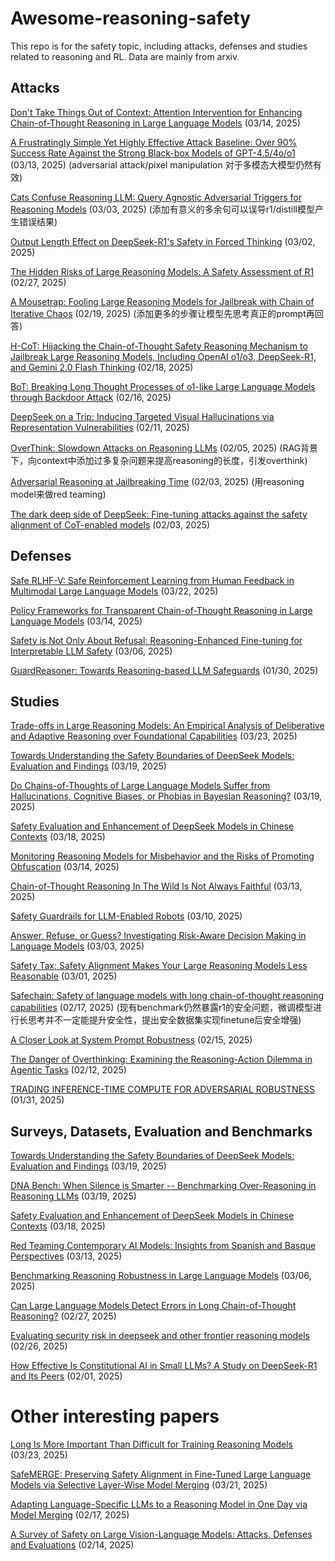 # Awesome-reasoning-safety
This repo is for the safety topic, including attacks, defenses and studies related to reasoning and RL. Data are mainly from arxiv.
## Attacks

[Don't Take Things Out of Context: Attention Intervention for Enhancing Chain-of-Thought Reasoning in Large Language Models](https://arxiv.org/abs/2503.11154) (03/14, 2025)

[A Frustratingly Simple Yet Highly Effective Attack Baseline: Over 90% Success Rate Against the Strong Black-box Models of GPT-4.5/4o/o1](https://arxiv.org/abs/2503.10635) (03/13, 2025) (adversarial attack/pixel manipulation 对于多模态大模型仍然有效)

[Cats Confuse Reasoning LLM: Query Agnostic Adversarial Triggers for Reasoning Models](https://arxiv.org/abs/2503.01781) (03/03, 2025) (添加有意义的多余句可以误导r1/distill模型产生错误结果)

[Output Length Effect on DeepSeek-R1's Safety in Forced Thinking](https://arxiv.org/abs/2503.01923) (03/02, 2025)

[The Hidden Risks of Large Reasoning Models: A Safety Assessment of R1](https://arxiv.org/abs/2502.12659v3) (02/27, 2025)

[A Mousetrap: Fooling Large Reasoning Models for Jailbreak with Chain of Iterative Chaos](https://www.arxiv.org/abs/2502.15806) (02/19, 2025) (添加更多的步骤让模型先思考真正的prompt再回答)

[H-CoT: Hijacking the Chain-of-Thought Safety Reasoning Mechanism to Jailbreak Large Reasoning Models, Including OpenAI o1/o3, DeepSeek-R1, and Gemini 2.0 Flash Thinking](https://arxiv.org/abs/2502.12893v1) (02/18, 2025)

[BoT: Breaking Long Thought Processes of o1-like Large Language Models through Backdoor Attack](https://arxiv.org/abs/2502.12202) (02/16, 2025)

[DeepSeek on a Trip: Inducing Targeted Visual Hallucinations via Representation Vulnerabilities](https://arxiv.org/abs/2502.07905) (02/11, 2025)


[OverThink: Slowdown Attacks on Reasoning LLMs](https://arxiv.org/abs/2502.02542) (02/05, 2025) (RAG背景下，向context中添加过多复杂问题来提高reasoning的长度，引发overthink)

[Adversarial Reasoning at Jailbreaking Time](https://arxiv.org/abs/2502.01633) (02/03, 2025) (用reasoning model来做red teaming)

[The dark deep side of DeepSeek: Fine-tuning attacks against the safety alignment of CoT-enabled models](https://arxiv.org/abs/2502.01225) (02/03, 2025)

## Defenses
[Safe RLHF-V: Safe Reinforcement Learning from Human Feedback in Multimodal Large Language Models](https://arxiv.org/abs/2503.17682) (03/22, 2025)

[Policy Frameworks for Transparent Chain-of-Thought Reasoning in Large Language Models](https://arxiv.org/abs/2503.14521) (03/14, 2025)

[Safety is Not Only About Refusal: Reasoning-Enhanced Fine-tuning for Interpretable LLM Safety](https://arxiv.org/abs/2503.05021) (03/06, 2025)

[GuardReasoner: Towards Reasoning-based LLM Safeguards](https://arxiv.org/abs/2501.18492) (01/30, 2025)
## Studies
[Trade-offs in Large Reasoning Models: An Empirical Analysis of Deliberative and Adaptive Reasoning over Foundational Capabilities](https://arxiv.org/abs/2503.17979) (03/23, 2025)

[Towards Understanding the Safety Boundaries of DeepSeek Models: Evaluation and Findings](https://arxiv.org/abs/2503.15092) (03/19, 2025)

[Do Chains-of-Thoughts of Large Language Models Suffer from Hallucinations, Cognitive Biases, or Phobias in Bayesian Reasoning?](https://arxiv.org/abs/2503.15268) (03/19, 2025)

[Safety Evaluation and Enhancement of DeepSeek Models in Chinese Contexts](https://arxiv.org/abs/2503.16529) (03/18, 2025)

[Monitoring Reasoning Models for Misbehavior and the Risks of Promoting Obfuscation](https://arxiv.org/abs/2503.11926) (03/14, 2025)

[Chain-of-Thought Reasoning In The Wild Is Not Always Faithful](https://arxiv.org/abs/2503.08679) (03/13, 2025)

[Safety Guardrails for LLM-Enabled Robots](https://arxiv.org/abs/2503.07885) (03/10, 2025)

[Answer, Refuse, or Guess? Investigating Risk-Aware Decision Making in Language Models](https://arxiv.org/abs/2503.01332) (03/03, 2025)

[Safety Tax: Safety Alignment Makes Your Large Reasoning Models Less Reasonable](https://arxiv.org/abs/2503.00555) (03/01, 2025)

[Safechain: Safety of language models with long chain-of-thought reasoning capabilities](https://arxiv.org/abs/2502.12025) (02/17, 2025) (现有benchmark仍然暴露r1的安全问题，微调模型进行长思考并不一定能提升安全性，提出安全数据集实现finetune后安全增强)

[A Closer Look at System Prompt Robustness](https://arxiv.org/abs/2502.12197) (02/15, 2025)

[The Danger of Overthinking: Examining the Reasoning-Action Dilemma in Agentic Tasks](https://arxiv.org/abs/2502.08235) (02/12, 2025) 

[TRADING INFERENCE-TIME COMPUTE FOR ADVERSARIAL ROBUSTNESS](https://arxiv.org/abs/2501.18841) (01/31, 2025)
## Surveys, Datasets, Evaluation and Benchmarks
[Towards Understanding the Safety Boundaries of DeepSeek Models: Evaluation and Findings](https://arxiv.org/abs/2503.15092) (03/19, 2025)

[DNA Bench: When Silence is Smarter -- Benchmarking Over-Reasoning in Reasoning LLMs](https://arxiv.org/abs/2503.15793) (03/19, 2025)

[Safety Evaluation and Enhancement of DeepSeek Models in Chinese Contexts](https://arxiv.org/abs/2503.16529) (03/18, 2025)

[Red Teaming Contemporary AI Models: Insights from Spanish and Basque Perspectives](https://arxiv.org/abs/2503.10192) (03/13, 2025)

[Benchmarking Reasoning Robustness in Large Language Models](https://arxiv.org/abs/2503.04550) (03/06, 2025)

[Can Large Language Models Detect Errors in Long Chain-of-Thought Reasoning?](https://arxiv.org/abs/2502.19361) (02/27, 2025)

[Evaluating security risk in deepseek and other frontier reasoning models](https://blogs.cisco.com/security/evaluating-security-risk-in-deepseek-and-other-frontier-reasoning-models) (02/26, 2025)

[How Effective Is Constitutional AI in Small LLMs? A Study on DeepSeek-R1 and Its Peers](https://arxiv.org/abs/2503.17365) (02/01, 2025)


# Other interesting papers
[Long Is More Important Than Difficult for Training Reasoning Models](https://arxiv.org/abs/2503.18069) (03/23, 2025)

[SafeMERGE: Preserving Safety Alignment in Fine-Tuned Large Language Models via Selective Layer-Wise Model Merging](https://arxiv.org/abs/2503.17239) (03/21, 2025)


[Adapting Language-Specific LLMs to a Reasoning Model in One Day via Model Merging](https://arxiv.org/abs/2502.09056) (02/17, 2025)

[A Survey of Safety on Large Vision-Language Models: Attacks, Defenses and Evaluations](https://arxiv.org/abs/2502.14881) (02/14, 2025)